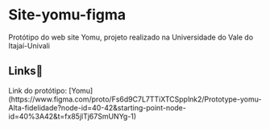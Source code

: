 # Site-yomu-figma
<p>Protótipo do web site Yomu, projeto realizado na Universidade do Vale do Itajaí-Univali</p>
<h2>Links🔗</h2>
Link do protótipo: [Yomu](https://www.figma.com/proto/Fs6d9C7L7TTiXTCSpplnk2/Prototype-yomu-Alta-fidelidade?node-id=40-42&starting-point-node-id=40%3A42&t=fx85jlTj67SmUNYg-1)
